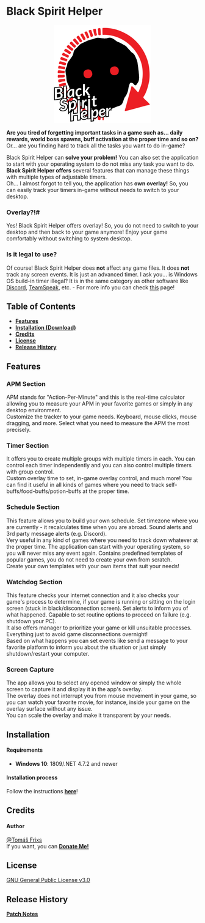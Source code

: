 ﻿# Black Spirit Helper

<p align="center">
    <img src="Resources/logo_red_text_512.png" alt="Logo Black Spirit Helper" width="256" style="text-align:center;">
</p>

**Are you tired of forgetting important tasks in a game such as... daily rewards, world boss spawns, buff activation at the proper time and so on?**  
Or... are you finding hard to track all the tasks you want to do in-game?  
  
Black Spirit Helper can **solve your problem!** You can also set the application to start with your operating system to do not miss any task you want to do.  
**Black Spirit Helper offers** several features that can manage these things with multiple types of adjustable timers.  
Oh... I almost forgot to tell you, the application has **own overlay!** So, you can easily track your timers in-game without needs to switch to your desktop.
### Overlay?!#
Yes! Black Spirit Helper offers overlay! So, you do not need to switch to your desktop and then back to your game anymore! Enjoy your game comfortably without switching to system desktop.
### Is it legal to use?
Of course! Black Spirit Helper does **not** affect any game files. It does **not** track any screen events. It is just an advanced timer. I ask you... is Windows OS build-in timer illegal? It is in the same category as other software like [Discord](https://discordapp.com/), [TeamSpeak](https://www.teamspeak.com), etc. - For more info you can check [this](https://github.com/Frixs/BlackSpiritHelper/wiki/LegalUseProof) page!

## Table of Contents
- **[Features](#features)**
- **[Installation (Download)](#installation)**
- **[Credits](#credits)**
- **[License](#license)**
- **[Release History](#release-history)**

## Features
### APM Section
APM stands for "Action-Per-Minute" and this is the real-time calculator allowing you to measure your APM in your favorite games or simply in any desktop environment.  
Customize the tracker to your game needs. Keyboard, mouse clicks, mouse dragging, and more. Select what you need to measure the APM the most precisely.
### Timer Section
It offers you to create multiple groups with multiple timers in each. You can control each timer independently and you can also control multiple timers with group control.  
Custom overlay time to set, in-game overlay control, and much more! You can find it useful in all kinds of games where you need to track self-buffs/food-buffs/potion-buffs at the proper time.
### Schedule Section
This feature allows you to build your own schedule. Set timezone where you are currently - it recalculates time when you are abroad. Sound alerts and 3rd party message alerts (e.g. Discord).  
Very useful in any kind of games where you need to track down whatever at the proper time. The application can start with your operating system, so you will never miss any event again. Contains predefined templates of popular games, you do not need to create your own from scratch.  
Create your own templates with your own items that suit your needs!
### Watchdog Section
This feature checks your internet connection and it also checks your game's process to determine, if your game is running or sitting on the login screen (stuck in black/disconnection screen). Set alerts to inform you of what happened. Capable to set routine options to proceed on failure (e.g. shutdown your PC).  
It also offers manager to prioritize your game or kill unsuitable processes.  
Everything just to avoid game disconnections overnight!  
Based on what happens you can set events like send a message to your favorite platform to inform you about the situation or just simply shutdown/restart your computer.
### Screen Capture
The app allows you to select any opened window or simply the whole screen to capture it and display it in the app's overlay.  
The overlay does not interrupt you from mouse movement in your game, so you can watch your favorite movie, for instance, inside your game on the overlay surface without any issue.  
You can scale the overlay and make it transparent by your needs.


## Installation
#### Requirements
- **Windows 10**: 1809/.NET 4.7.2 and newer

#### Installation process
Follow the instructions **[here](https://github.com/Frixs/BlackSpiritHelper/wiki/Installation)**!

## Credits
#### Author
[@Tomáš Frixs](https://github.com/Frixs)  
If you want, you can **[Donate Me!](https://www.paypal.com/cgi-bin/webscr?cmd=_s-xclick&hosted_button_id=QE2V3BNQJVG5W&source=url)**

## License
[GNU General Public License v3.0](https://github.com/Frixs/BlackSpiritHelper/blob/master/LICENSE)

## Release History
**[Patch Notes](https://github.com/Frixs/BlackSpiritHelper/blob/master/Release/patch_notes.md)**
